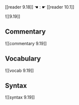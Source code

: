[[reader 9.18]] ☚ : ☛ [[reader 10.1]]

![[9.19]]

## Commentary

![[commentary 9.19]]

## Vocabulary

![[vocab 9.19]]

## Syntax

![[syntax 9.19]]

